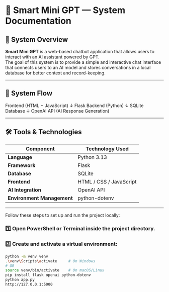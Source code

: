 # 🧠 Smart Mini GPT — System Documentation

## 📌 System Overview
**Smart Mini GPT** is a web-based chatbot application that allows users to interact with an AI assistant powered by GPT.  
The goal of this system is to provide a simple and interactive chat interface that connects users to an AI model and stores conversations in a local database for better context and record-keeping.

---

## 🧭 System Flow

Frontend (HTML + JavaScript)
↓
Flask Backend (Python)
↓
SQLite Database
↓
OpenAI API (AI Response Generation)


---

## 🛠️ Tools & Technologies

| Component | Technology Used |
|------------|------------------|
| **Language** | Python 3.13 |
| **Framework** | Flask |
| **Database** | SQLite |
| **Frontend** | HTML / CSS / JavaScript |
| **AI Integration** | OpenAI API |
| **Environment Management** | python-dotenv |

---
Follow these steps to set up and run the project locally:

### 1️⃣ Open PowerShell or Terminal inside the project directory.

### 2️⃣ Create and activate a virtual environment:
```bash
python -m venv venv
.\venv\Scripts\activate     # On Windows
# OR
source venv/bin/activate    # On macOS/Linux
pip install flask openai python-dotenv
python app.py
http://127.0.0.1:5000





